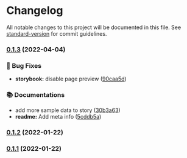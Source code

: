 # Changelog

All notable changes to this project will be documented in this file. See [standard-version](https://github.com/conventional-changelog/standard-version) for commit guidelines.

### [0.1.3](https://github.com/openscript-ch/react-collapsible-timeline/compare/v0.1.2...v0.1.3) (2022-04-04)


### 🐛 Bug Fixes

* **storybook:** disable page preview ([90caa5d](https://github.com/openscript-ch/react-collapsible-timeline/commit/90caa5d140f10b503522cb544c9962d120516430))


### 📚 Documentations

* add more sample data to story ([30b3a63](https://github.com/openscript-ch/react-collapsible-timeline/commit/30b3a63ff2de44bbe05a61cee56c8eb447b38fa9))
* **readme:** Add meta info ([5cddb5a](https://github.com/openscript-ch/react-collapsible-timeline/commit/5cddb5a6ac88ee46627f122a90fb9787a6d7a04c))

### [0.1.2](https://github.com/openscript-ch/react-collapsible-timeline/compare/v0.1.1...v0.1.2) (2022-01-22)

### [0.1.1](https://github.com/openscript-ch/react-collapsible-timeline/compare/v0.1.0...v0.1.1) (2022-01-22)
